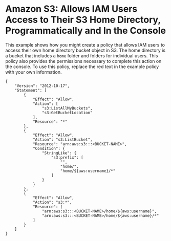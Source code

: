 # Amazon S3: Allows IAM Users Access to Their S3 Home Directory, Programmatically and In the Console<a name="reference_policies_examples_s3_home-directory-console"></a>

This example shows how you might create a policy that allows IAM users to access their own home directory bucket object in S3\. The home directory is a bucket that includes a `home` folder and folders for individual users\. This policy also provides the permissions necessary to complete this action on the console\. To use this policy, replace the red text in the example policy with your own information\.

```
{
    "Version": "2012-10-17",
    "Statement": [
        {
            "Effect": "Allow",
            "Action": [
                "s3:ListAllMyBuckets",
                "s3:GetBucketLocation"
            ],
            "Resource": "*"
        },
        {
            "Effect": "Allow",
            "Action": "s3:ListBucket",
            "Resource": "arn:aws:s3:::<BUCKET-NAME>",
            "Condition": {
                "StringLike": {
                    "s3:prefix": [
                        "",
                        "home/",
                        "home/${aws:username}/*"
                    ]
                }
            }
        },
        {
            "Effect": "Allow",
            "Action": "s3:*",
            "Resource": [
                "arn:aws:s3:::<BUCKET-NAME>/home/${aws:username}",
                "arn:aws:s3:::<BUCKET-NAME>/home/${aws:username}/*"
            ]
        }
    ]
}
```